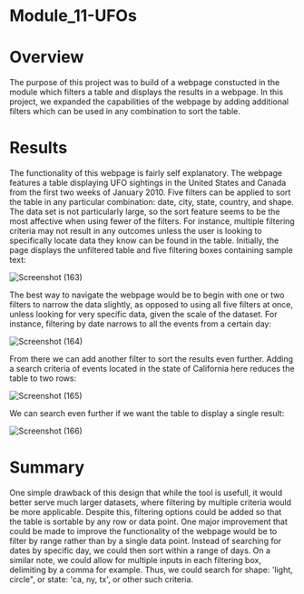 # Module_11-UFOs

# Overview

The purpose of this project was to build of a webpage constucted in the module which filters a table and displays the results in a webpage. In this project, we expanded the capabilities of the webpage by adding additional filters which can be used in any combination to sort the table.

# Results

The functionality of this webpage is fairly self explanatory. The webpage features a table displaying UFO sightings in the United States and Canada from the first two weeks of January 2010. Five filters can be applied to sort the table in any particular combination: date, city, state, country, and shape. The data set is not particularly large, so the sort feature seems to be the most affective when using fewer of the filters. For instance, multiple filtering criteria may not result in any outcomes unless the user is looking to specifically locate data they know can be found in the table. Initially, the page displays the unfiltered table and five filtering boxes containing sample text:

![Screenshot (163)](https://user-images.githubusercontent.com/91569387/147391782-7a020cd6-e3e0-43ac-a2e1-882dcee0431f.png)

The best way to navigate the webpage would be to begin with one or two filters to narrow the data slightly, as opposed to using all five filters at once, unless looking for very specific data, given the scale of the dataset. For instance, filtering by date narrows to all the events from a certain day:

![Screenshot (164)](https://user-images.githubusercontent.com/91569387/147391783-64cf4ed7-19b2-4367-b476-aaf074b1403e.png)

From there we can add another filter to sort the results even further. Adding a search criteria of events located in the state of California here reduces the table to two rows:

![Screenshot (165)](https://user-images.githubusercontent.com/91569387/147391784-0d4b2af1-f9c7-4d07-b497-d6c9204372bd.png)

We can search even further if we want the table to display a single result:

![Screenshot (166)](https://user-images.githubusercontent.com/91569387/147391785-3ecf98dd-fcab-4e14-a24a-b65b1da6a36c.png)

# Summary

One simple drawback of this design that while the tool is usefull, it would better serve much larger datasets, where filtering by multiple criteria would be more applicable. Despite this, filtering options could be added so that the table is sortable by any row or data point. One major improvement that could be made to improve the functionality of the webpage would be to filter by range rather than by a single data point. Instead of searching for dates by specific day, we could then sort within a range of days. On a similar note, we could allow for multiple inputs in each filtering box, delimiting by a comma for example. Thus, we could search for shape: 'light, circle", or state: 'ca, ny, tx', or other such criteria.
